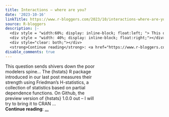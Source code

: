 ```yaml
---
title: Interactions – where are you?
date: '2023-10-16'
linkTitle: https://www.r-bloggers.com/2023/10/interactions-where-are-you/
source: R-bloggers
description: |-
  <div style = "width:60%; display: inline-block; float:left; "> This question sends shivers down the poor modelers spine… The {hstats} R package introduced in our last post measures their strength using Friedman’s H-statistics, a collection of statistics based on partial dependence functions. On Github, the preview version of {hstats} 1.0.0 out – I will try to bring it to CRAN ...</div>
  <div style = "width: 40%; display: inline-block; float:right;"></div>
  <div style="clear: both;"></div>
  <strong>Continue reading</strong>: <a href="https://www.r-bloggers.com/2023/10/interactions-where-are-you/"> ...
disable_comments: true
---
```

<div style = "width:60%; display: inline-block; float:left; "> This question sends shivers down the poor modelers spine… The {hstats} R package introduced in our last post measures their strength using Friedman’s H-statistics, a collection of statistics based on partial dependence functions. On Github, the preview version of {hstats} 1.0.0 out – I will try to bring it to CRAN ...</div>
<div style = "width: 40%; display: inline-block; float:right;"></div>
<div style="clear: both;"></div>
<strong>Continue reading</strong>: <a href="https://www.r-bloggers.com/2023/10/interactions-where-are-you/"> ...